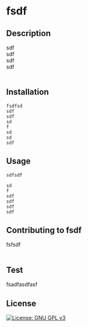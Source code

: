 # fsdf

## Description
sdf<br/>sdf<br/>sdf<br/>sdf<br/><br/>

## Installation
	fsdfsd
	sdf
	sdf
	sd
	f
	sd
	sd
	sdf
	
	

## Usage
	sdfsdf
	
	sd
	f
	sdf
	sdf
	sdf
	sdf
	
	

## Contributing to fsdf
fsfsdf<br/><br/>

## Test
fsadfasdfasf<br/>

## License
  [![License: GNU GPL v3](https://img.shields.io/badge/License-GNU%20GPL%20v3-blue.svg)](https://www.gnu.org/licenses/gpl-3.0)
    
